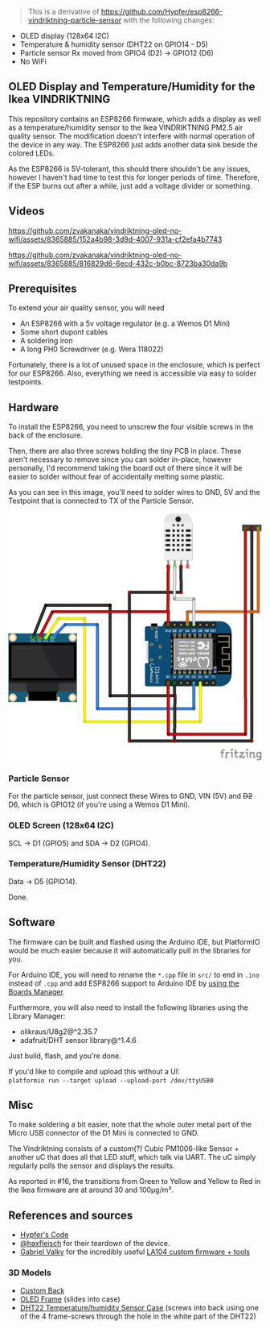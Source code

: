 > This is a derivative of https://github.com/Hypfer/esp8266-vindriktning-particle-sensor with the following changes:
- OLED display (128x64 I2C)
- Temperature & humidity sensor (DHT22 on GPIO14 - D5)
- Particle sensor Rx moved from GPIO4 (D2) -> GPIO12 (D6)
- No WiFi

<p align="center"><h2>OLED Display and Temperature/Humidity for the Ikea VINDRIKTNING</h2></p>


This repository contains an ESP8266 firmware, which adds a display as well as a temperature/humidity sensor to the Ikea VINDRIKTNING PM2.5 air quality sensor.
The modification  doesn't interfere with normal operation of the device in any way.
The ESP8266 just adds another data sink beside the colored LEDs.

As the ESP8266 is 5V-tolerant, this should there shouldn't be any issues, however I haven't had time to test this for longer periods of time.
Therefore, if the ESP burns out after a while, just add a voltage divider or something.

## Videos

https://github.com/zvakanaka/vindriktning-oled-no-wifi/assets/8365885/152a4b98-3d9d-4007-931a-cf2efa4b7743

https://github.com/zvakanaka/vindriktning-oled-no-wifi/assets/8365885/816829d6-6ecd-432c-b0bc-8723ba30da9b

## Prerequisites

To extend your air quality sensor, you will need

- An ESP8266 with a 5v voltage regulator (e.g. a Wemos D1 Mini)
- Some short dupont cables
- A soldering iron
- A long PH0 Screwdriver (e.g. Wera 118022)

Fortunately, there is a lot of unused space in the enclosure, which is perfect for our ESP8266.
Also, everything we need is accessible via easy to solder testpoints.

## Hardware

To install the ESP8266, you need to unscrew the four visible screws in the back of the enclosure.

Then, there are also three screws holding the tiny PCB in place. These aren't necessary to remove since you can solder
in-place, however personally, I'd recommend taking the board out of there since it will be easier to solder without fear
of accidentally melting some plastic.

As you can see in this image, you'll need to solder wires to GND, 5V and the Testpoint that is connected to TX of the
Particle Sensor.

![wiring-diagram](./img/vindriktning-oled-no-wifi_bb.png)

### Particle Sensor
For the particle sensor, just connect these Wires to GND, VIN (5V) and ~~D2~~ D6, which is GPIO12 (if you're using a Wemos D1 Mini).

### OLED Screen (128x64 I2C)
SCL -> D1 (GPIO5) and SDA -> D2 (GPIO4).

### Temperature/Humidity Sensor (DHT22)
Data -> D5 (GPIO14).

Done.

## Software

The firmware can be built and flashed using the Arduino IDE, but PlatformIO would be much easier because it will automatically pull in the libraries for you.

For Arduino IDE, you will need to rename the `*.cpp` file in `src/` to end in `.ino` instead of `.cpp` and add ESP8266 support to Arduino IDE by [using the Boards Manager](https://github.com/esp8266/Arduino#installing-with-boards-manager).

Furthermore, you will also need to install the following libraries using the Library Manager:

- olikraus/U8g2@^2.35.7
- adafruit/DHT sensor library@^1.4.6

Just build, flash, and you're done.

If you'd like to compile and upload this without a UI:  
`platformio run --target upload --upload-port /dev/ttyUSB0`

## Misc

To make soldering a bit easier, note that the whole outer metal part of the Micro USB connector of the D1 Mini is
connected to GND.

The Vindriktning consists of a custom(?) Cubic PM1006-like Sensor + another uC that does all that LED stuff, which talk
via UART. The uC simply regularly polls the sensor and displays the results.

As reported in #16, the transitions from Green to Yellow and Yellow to Red in the Ikea firmware are at around 30 and 100μg/m³.


## References and sources
- [Hypfer's Code](https://github.com/Hypfer/esp8266-vindriktning-particle-sensor)
- [@haxfleisch](https://twitter.com/haxfleisch) for their teardown of the device.
- [Gabriel Valky](https://github.com/gabonator) for the incredibly useful [LA104 custom firmware + tools](https://github.com/gabonator/LA104)

### 3D Models
- [Custom Back](https://www.thingiverse.com/thing:6403319)
- [OLED Frame](https://www.thingiverse.com/thing:2157801) (slides into case)
- [DHT22 Temperature/humidity Sensor Case](https://www.thingiverse.com/thing:1520129) (screws into back using one of the 4 frame-screws through the hole in the white part of the DHT22)
